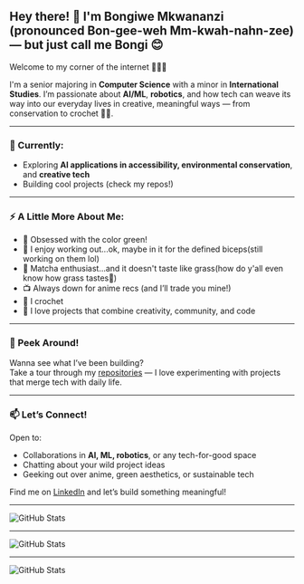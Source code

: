 ## Hey there! 👋 I'm Bongiwe Mkwananzi (pronounced **Bon-gee-weh Mm-kwah-nahn-zee**) — but just call me **Bongi** 😊

Welcome to my corner of the internet 👩🏽‍💻

I'm a senior majoring in **Computer Science** with a minor in **International Studies**. I’m passionate about **AI/ML**, **robotics**, and how tech can weave its way into our everyday lives in creative, meaningful ways — from conservation to crochet 🧶🤖.

---

### 🌱 Currently:
- Exploring **AI applications in accessibility, environmental conservation**, and **creative tech**
- Building cool projects (check my repos!)

---

### ⚡ A Little More About Me:
- 💚 Obsessed with the color green!
- 💪 I enjoy working out...ok, maybe in it for the defined biceps(still working on them lol)
- 🍵 Matcha enthusiast...and it doesn't taste like grass(how do y'all even know how grass tastes🌚)
- 📺 Always down for anime recs (and I’ll trade you mine!)
- 🧶 I crochet
- 🎯 I love projects that combine creativity, community, and code

---

### 👀 Peek Around!
Wanna see what I’ve been building?  
Take a tour through my [repositories](https://github.com/Bongiiii?tab=repositories) — I love experimenting with projects that merge tech with daily life.

---

### 📫 Let’s Connect!
Open to:
- Collaborations in **AI, ML, robotics**, or any tech-for-good space
- Chatting about your wild project ideas
- Geeking out over anime, green aesthetics, or sustainable tech

Find me on [LinkedIn](http://www.linkedin.com/in/bongiwe-mkwananzi-14968b1bb) and let’s build something meaningful!

---

![GitHub Stats](https://github-readme-stats.vercel.app/api?username=Bongiiii&theme=tokyonight&show_icons=true&hide_border=true&count_private=true)

---

![GitHub Stats](https://github-readme-stats.vercel.app/api/top-langs/?username=Bongiiii&theme=tokyonight&show_icons=true&hide_border=true&layout=compact)

---

![GitHub Stats](https://streak-stats.demolab.com?user=Bongiiii&theme=tokyonight&hide_border=true)
